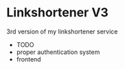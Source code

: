 # Linkshortener V3
3rd version of my linkshortener service

- TODO
- proper authentication system
- frontend 
